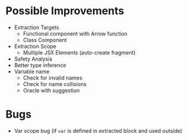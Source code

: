 # Possible Improvements

* Extraction Targets
  * Functional component with Arrow function
  * Class Component
* Extraction Scope
  * Multiple JSX Elements (auto-create fragment)
* Safety Analysis
* Better type inference
* Variable name
  * Check for invalid names 
  * Check for name collisions
  * Oracle with suggestion

# Bugs
* Var scope bug (if `var` is defined in extracted block and used outside)
